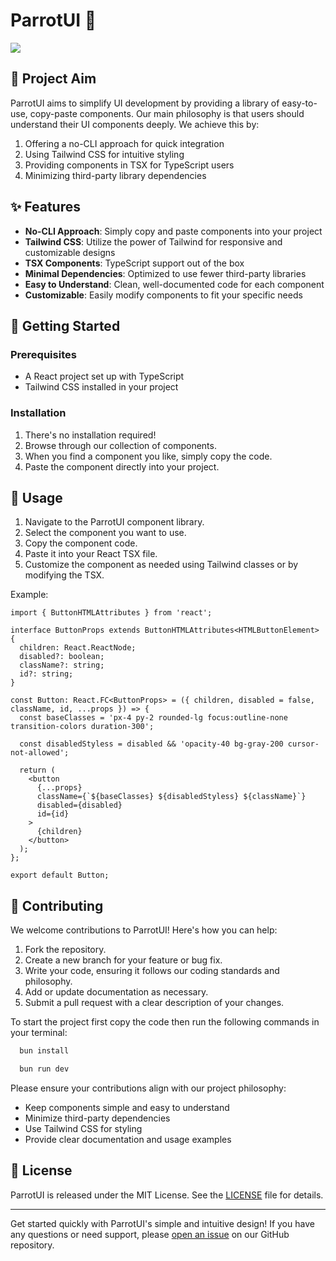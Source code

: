 # ParrotUI 🦜

![](https://github.com/user-attachments/assets/fffa457d-7149-4e12-bf39-8250a743e7f1)

## 🎯 Project Aim

ParrotUI aims to simplify UI development by providing a library of easy-to-use, copy-paste components. Our main philosophy is that users should understand their UI components deeply. We achieve this by:

1. Offering a no-CLI approach for quick integration
2. Using Tailwind CSS for intuitive styling
3. Providing components in TSX for TypeScript users
4. Minimizing third-party library dependencies

## ✨ Features

- **No-CLI Approach**: Simply copy and paste components into your project
- **Tailwind CSS**: Utilize the power of Tailwind for responsive and customizable designs
- **TSX Components**: TypeScript support out of the box
- **Minimal Dependencies**: Optimized to use fewer third-party libraries
- **Easy to Understand**: Clean, well-documented code for each component
- **Customizable**: Easily modify components to fit your specific needs

## 🚀 Getting Started

### Prerequisites

- A React project set up with TypeScript
- Tailwind CSS installed in your project

### Installation

1. There's no installation required!
2. Browse through our collection of components.
3. When you find a component you like, simply copy the code.
4. Paste the component directly into your project.

## 📖 Usage

1. Navigate to the ParrotUI component library.
2. Select the component you want to use.
3. Copy the component code.
4. Paste it into your React TSX file.
5. Customize the component as needed using Tailwind classes or by modifying the TSX.

Example:

```tsx
import { ButtonHTMLAttributes } from 'react';

interface ButtonProps extends ButtonHTMLAttributes<HTMLButtonElement> {
  children: React.ReactNode;
  disabled?: boolean;
  className?: string;
  id?: string;
}

const Button: React.FC<ButtonProps> = ({ children, disabled = false, className, id, ...props }) => {
  const baseClasses = 'px-4 py-2 rounded-lg focus:outline-none transition-colors duration-300';

  const disabledStyless = disabled && 'opacity-40 bg-gray-200 cursor-not-allowed';

  return (
    <button
      {...props}
      className={`${baseClasses} ${disabledStyless} ${className}`}
      disabled={disabled}
      id={id}
    >
      {children}
    </button>
  );
};

export default Button;
```

## 🤝 Contributing

We welcome contributions to ParrotUI! Here's how you can help:

1. Fork the repository.
2. Create a new branch for your feature or bug fix.
3. Write your code, ensuring it follows our coding standards and philosophy.
4. Add or update documentation as necessary.
5. Submit a pull request with a clear description of your changes.

To start the project first copy the code then run the following commands in your terminal:

```bash
  bun install
```
```bash
  bun run dev
```

Please ensure your contributions align with our project philosophy:
- Keep components simple and easy to understand
- Minimize third-party dependencies
- Use Tailwind CSS for styling
- Provide clear documentation and usage examples

## 📄 License

ParrotUI is released under the MIT License. See the [LICENSE](LICENSE) file for details.

---

Get started quickly with ParrotUI's simple and intuitive design! If you have any questions or need support, please [open an issue](https://github.com/ddoemonn/parrot_ui/issues) on our GitHub repository.
